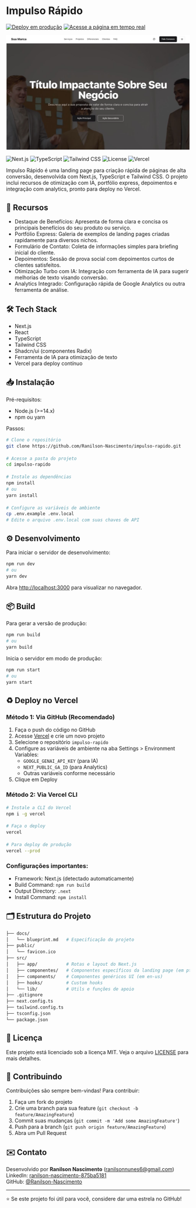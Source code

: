 # Impulso Rápido

[![Deploy em produção](https://img.shields.io/website?down_color=red&down_message=offline&up_color=green&up_message=online&url=https%3A%2F%2Fimpulso-rapido.vercel.app)](https://impulso-rapido.vercel.app)
[![Acesse a página em tempo real](https://img.shields.io/badge/Ver%20Landing%20Page-impulso--rapido.vercel.app-06B6D4?style=flat-square&logo=vercel)](https://impulso-rapido.vercel.app)

![Banner do projeto](./page.png)

![Next.js](https://img.shields.io/badge/Next.js-15.3-black?style=flat-square&logo=next.js)
![TypeScript](https://img.shields.io/badge/TypeScript-5.0-blue?style=flat-square&logo=typescript)
![Tailwind CSS](https://img.shields.io/badge/Tailwind-3.4-06B6D4?style=flat-square&logo=tailwindcss)
![License](https://img.shields.io/badge/License-MIT-green?style=flat-square)
![Vercel](https://img.shields.io/badge/Deploy-Vercel-black?style=flat-square&logo=vercel)

Impulso Rápido é uma landing page para criação rápida de páginas de alta conversão, desenvolvida com Next.js, TypeScript e Tailwind CSS. O projeto inclui recursos de otimização com IA, portfólio express, depoimentos e integração com analytics, pronto para deploy no Vercel.

## 🚀 Recursos

- Destaque de Benefícios: Apresenta de forma clara e concisa os principais benefícios do seu produto ou serviço.
- Portfólio Express: Galeria de exemplos de landing pages criadas rapidamente para diversos nichos.
- Formulário de Contato: Coleta de informações simples para briefing inicial do cliente.
- Depoimentos: Sessão de prova social com depoimentos curtos de clientes satisfeitos.
- Otimização Turbo com IA: Integração com ferramenta de IA para sugerir melhorias de texto visando conversão.
- Analytics Integrado: Configuração rápida de Google Analytics ou outra ferramenta de análise.

## 🛠️ Tech Stack

- Next.js  
- React  
- TypeScript  
- Tailwind CSS  
- Shadcn/ui (componentes Radix)  
- Ferramenta de IA para otimização de texto  
- Vercel para deploy contínuo

## 📥 Instalação

Pré-requisitos:

- Node.js (>=14.x)  
- npm ou yarn  

Passos:

```bash
# Clone o repositório
git clone https://github.com/Ranilson-Nascimento/impulso-rapido.git

# Acesse a pasta do projeto
cd impulso-rapido

# Instale as dependências
npm install
# ou
yarn install

# Configure as variáveis de ambiente
cp .env.example .env.local
# Edite o arquivo .env.local com suas chaves de API
```

## ⚙️ Desenvolvimento

Para iniciar o servidor de desenvolvimento:

```bash
npm run dev
# ou
yarn dev
```

Abra [http://localhost:3000](http://localhost:3000) para visualizar no navegador.

## 📦 Build

Para gerar a versão de produção:

```bash
npm run build
# ou
yarn build
```

Inicia o servidor em modo de produção:

```bash
npm run start
# ou
yarn start
```

## ♻️ Deploy no Vercel

### Método 1: Via GitHub (Recomendado)
1. Faça o push do código no GitHub
2. Acesse [Vercel](https://vercel.com/) e crie um novo projeto
3. Selecione o repositório `impulso-rapido`
4. Configure as variáveis de ambiente na aba Settings > Environment Variables:
   - `GOOGLE_GENAI_API_KEY` (para IA)
   - `NEXT_PUBLIC_GA_ID` (para Analytics)
   - Outras variáveis conforme necessário
5. Clique em Deploy

### Método 2: Via Vercel CLI
```bash
# Instale a CLI do Vercel
npm i -g vercel

# Faça o deploy
vercel

# Para deploy de produção
vercel --prod
```

### Configurações importantes:
- Framework: Next.js (detectado automaticamente)
- Build Command: `npm run build`
- Output Directory: `.next`
- Install Command: `npm install`

## 🗂️ Estrutura do Projeto

```bash
├── docs/
│   └── blueprint.md   # Especificação do projeto
├── public/
│   └── favicon.ico
├── src/
│   ├── app/           # Rotas e layout do Next.js
│   ├── componentes/   # Componentes específicos da landing page (em pt-br)
│   ├── components/    # Componentes genéricos UI (em en-us)
│   ├── hooks/         # Custom hooks
│   └── lib/           # Utils e funções de apoio
├── .gitignore
├── next.config.ts
├── tailwind.config.ts
├── tsconfig.json
└── package.json
```

## 📄 Licença

Este projeto está licenciado sob a licença MIT. Veja o arquivo [LICENSE](LICENSE) para mais detalhes.

## 🤝 Contribuindo

Contribuições são sempre bem-vindas! Para contribuir:

1. Faça um fork do projeto
2. Crie uma branch para sua feature (`git checkout -b feature/AmazingFeature`)
3. Commit suas mudanças (`git commit -m 'Add some AmazingFeature'`)
4. Push para a branch (`git push origin feature/AmazingFeature`)
5. Abra um Pull Request

## ✉️ Contato

Desenvolvido por **Ranilson Nascimento** (<ranilsonnunes6@gmail.com>)  
LinkedIn: [ranilson-nascimento-875ba5181](https://linkedin.com/in/ranilson-nascimento-875ba5181)  
GitHub: [@Ranilson-Nascimento](https://github.com/Ranilson-Nascimento)

---

⭐ Se este projeto foi útil para você, considere dar uma estrela no GitHub!
